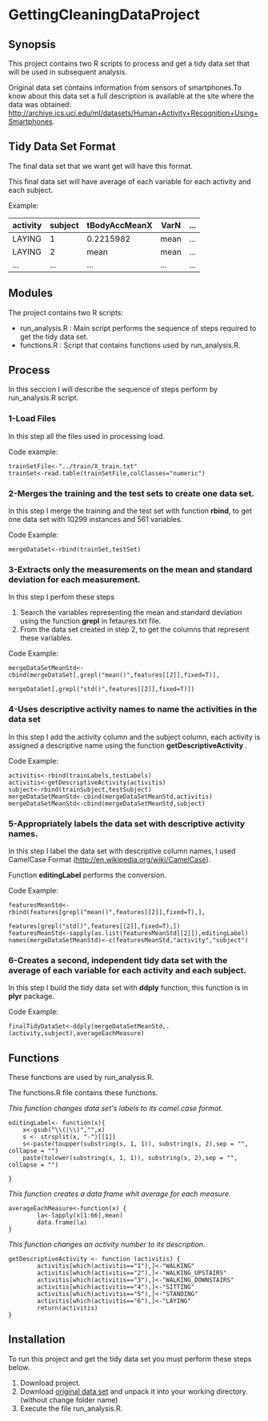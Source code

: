 GettingCleaningDataProject
==========================
## Synopsis
This project contains two R scripts to process and get a tidy data set that will be used in subsequent analysis.

Original data set contains information from sensors of smartphones.To know about this data set a full description is available at the site where the data was obtained: http://archive.ics.uci.edu/ml/datasets/Human+Activity+Recognition+Using+Smartphones. 
## Tidy Data Set Format
The final data set that we want get will have this format.

This final data set will have average of each variable for each activity and each subject. 

Example:

| activity   | subject | tBodyAccMeanX  |VarN   |...|
| -----------|-------- | ---------------|-------|---|
| LAYING     | 1       | 0.2215982      |mean   |...|
| LAYING     | 2       | mean           |mean   |...|
| ...        |...      |...             |...    |...|


## Modules

The project contains two R scripts:
* run_analysis.R : Main script performs the sequence of steps required to get the tidy data set.
* functions.R : Script that contains functions used by run_analysis.R. 

## Process
In this seccion I will describe the sequence of steps perform by run_analysis.R script.

### 1-Load Files
In this step all the files used in processing load.

Code example:
```{r}
trainSetFile<-"../train/X_train.txt"
trainSet<-read.table(trainSetFile,colClasses="numeric")
```
### 2-Merges the training and the test sets to create one data set.
In this step I merge the training and the test set with function **rbind**, to get one data set with 10299 instances and 561 variables.

Code Example:
```{r}
mergeDataSet<-rbind(trainSet,testSet)
```

### 3-Extracts only the measurements on the mean and standard deviation for each measurement. 
In this step I perfom these steps

1. Search the variables representing the mean and standard deviation using the function **grepl** in fetaures.txt file.
2. From the data set created in step 2, to get the columns that represent these variables.

Code Example:
```{r}
mergeDataSetMeanStd<-cbind(mergeDataSet[,grepl("mean()",features[[2]],fixed=T)],
                           mergeDataSet[,grepl("std()",features[[2]],fixed=T)])
```


### 4-Uses descriptive activity names to name the activities in the data set
In this step I add the activity column and the subject column, each activity is assigned a descriptive name using the function **getDescriptiveActivity** .

Code Example:
```{r}
activitis<-rbind(trainLabels,testLabels)
activitis<-getDescriptiveActivity(activitis)
subject<-rbind(trainSubject,testSubject)
mergeDataSetMeanStd<-cbind(mergeDataSetMeanStd,activitis)
mergeDataSetMeanStd<-cbind(mergeDataSetMeanStd,subject)
```
### 5-Appropriately labels the data set with descriptive activity names.
In this step I label the data set with descriptive column names, I used CamelCase Format (http://en.wikipedia.org/wiki/CamelCase).

Function **editingLabel** performs the conversion.

Code Example:
```{r}
featuresMeanStd<-rbind(features[grepl("mean()",features[[2]],fixed=T),],
                       features[grepl("std()",features[[2]],fixed=T),])
featuresMeanStd<-sapply(as.list(featuresMeanStd[[2]]),editingLabel)
names(mergeDataSetMeanStd)<-c(featuresMeanStd,"activity","subject")
```
### 6-Creates a second, independent tidy data set with the average of each variable for each activity and each subject. 
In this step I build the tidy data set with **ddply** function, this function is in **plyr** package.

Code Example:
```{r}
finalTidyDataSet<-ddply(mergeDataSetMeanStd,.(activity,subject),averageEachMeasure)
```
## Functions

These functions are used by run_analysis.R.

The functions.R file contains these functions.

*This function changes data set's labels to its camel case format.*
```{r}
editingLabel<- function(x){
    x<-gsub("\\(|\\)","",x)
    s <- strsplit(x, "-")[[1]]
    s<-paste(toupper(substring(s, 1, 1)), substring(s, 2),sep = "", collapse = "")
    paste(tolower(substring(s, 1, 1)), substring(s, 2),sep = "", collapse = "")
    
}
```

*This function creates a data frame whit average for each measure.*

```{r}
averageEachMeasure<-function(x) {
        la<-lapply(x[1:66],mean)
        data.frame(la)
}
```
*This function changes an activity number to its description.*

```{r}
getDescriptiveActivity <- function (activitis) {
        activitis[which(activitis=="1"),]<-"WALKING"
        activitis[which(activitis=="2"),]<-"WALKING_UPSTAIRS"
        activitis[which(activitis=="3"),]<-"WALKING_DOWNSTAIRS"
        activitis[which(activitis=="4"),]<-"SITTING"
        activitis[which(activitis=="5"),]<-"STANDING"
        activitis[which(activitis=="6"),]<-"LAYING"
        return(activitis)
}
```


## Installation
To run this project and get the tidy data set you must perform these steps below. 

1. Download project.
2. Download [original data set][id] and unpack it into your working directory.(without change folder name)
3. Execute the file run_analysis.R.


[id]:https://d396qusza40orc.cloudfront.net/getdata%2Fprojectfiles%2FUCI%20HAR%20Dataset.zip
